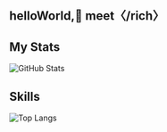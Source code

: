 ##  helloWorld,👋 meet〈/rich〉

## My Stats
![GitHub Stats](https://github-readme-stats.vercel.app/api?username=RichardNk24&theme=tokyonight)

## Skills

![Top Langs](https://github-readme-stats.vercel.app/api/top-langs/?username=RichardNk24&theme=tokyonight)

